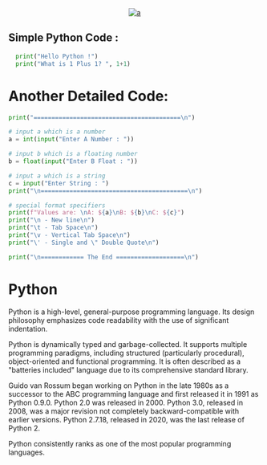 <div align="center">
<a href="https://python.org"><img src="https://github.com/offensive-vk/Python/blob/master/.idea/python.jpg" alt="a" /></a>
</div>

## Simple Python Code :
```python 
  print("Hello Python !")
  print("What is 1 Plus 1? ", 1+1)
```
# Another Detailed Code: 
```python
print("=========================================\n")

# input a which is a number
a = int(input("Enter A Number : "))

# input b which is a floating number
b = float(input("Enter B Float : "))

# input a which is a string
c = input("Enter String : ")
print("\n=========================================\n")

# special format specifiers
print(f"Values are: \nA: ${a}\nB: ${b}\nC: ${c}")
print("\n - New line\n")
print("\t - Tab Space\n")
print("\v - Vertical Tab Space\n")
print("\' - Single and \" Double Quote\n")

print("\n============ The End ===================\n")
```
# Python
Python is a high-level, general-purpose programming language. Its design philosophy emphasizes code readability with the use of significant indentation.

Python is dynamically typed and garbage-collected. It supports multiple programming paradigms, including structured (particularly procedural), object-oriented and functional programming. It is often described as a "batteries included" language due to its comprehensive standard library.

Guido van Rossum began working on Python in the late 1980s as a successor to the ABC programming language and first released it in 1991 as Python 0.9.0. Python 2.0 was released in 2000. Python 3.0, released in 2008, was a major revision not completely backward-compatible with earlier versions. Python 2.7.18, released in 2020, was the last release of Python 2.

Python consistently ranks as one of the most popular programming languages.
